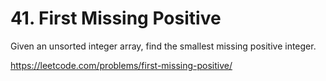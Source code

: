 # 41. First Missing Positive

Given an unsorted integer array, find the smallest missing positive integer.

<https://leetcode.com/problems/first-missing-positive/>
